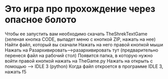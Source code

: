 # Это игра про прохождение через опасное болото
Чтобы ее запустить вам необходимо скачать TheShrekTextGame (зеленая кнопка CODE, выпадет меню с кнопкой ZIP, нажать на нее)
Найти файл, который вы скачали
Нажать на него правой кнопкой мыши
Нажать на Разархивировать-->разархивировать тут (предварительно перенеся файл на рабочий стол)
Появится папка, в которую нужно войти
правой кнопкой нажать на TheGame.py
Нажать на открыть с помощью --> IDLE 3 (python)
Когда файл откроется в программе IDLE 3, нажать f5 
